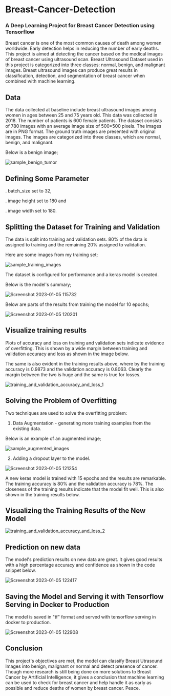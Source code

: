 # Breast-Cancer-Detection
### A Deep Learning Project for Breast Cancer Detection using Tensorflow

Breast cancer is one of the most common causes of death among women worldwide. Early detection helps in reducing the number of early deaths. This project is aimed at detecting the cancer based on the medical images of breast cancer using ultrasound scan. Breast Ultrasound Dataset used in this project is categorized into three classes: normal, benign, and malignant images. Breast ultrasound images can produce great results in classification, detection, and segmentation of breast cancer when combined with machine learning.

## Data
The data collected at baseline include breast ultrasound images among women in ages between 25 and 75 years old. This data was collected in 2018. The number of patients is 600 female patients. The dataset consists of 780 images with an average image size of 500*500 pixels. The images are in PNG format. The ground truth images are presented with original images. The images are categorized into three classes, which are normal, benign, and malignant.

Below is a benign image;

![sample_benign_tumor](https://user-images.githubusercontent.com/78556152/210738678-258b9e33-9091-47df-8415-230c45734417.png)

## Defining Some Parameter

  . batch_size set to 32, 
  
  . image height set to 180 and 
  
  . image width set to 180. 

## Splitting the Dataset for Training and Validation

The data is split into training and validation sets. 80% of the data is assigned to training and the remaining 20% assigned to validation.

Here are some images from my training set;

![sample_training_images](https://user-images.githubusercontent.com/78556152/210739786-b4122950-a5c4-4f60-a7c2-913df343a9df.png)


The dataset is configured for performance and a keras model is created.

Below is the model's summary;

![Screenshot 2023-01-05 115732](https://user-images.githubusercontent.com/78556152/210740926-f963cf36-184d-401b-b5d7-10018d634221.png)

Below are parts of the results from training the model for 10 epochs;

![Screenshot 2023-01-05 120201](https://user-images.githubusercontent.com/78556152/210741663-b52a4b43-021d-4d6c-9952-677ee5bd4bee.png)

## Visualize training results

Plots of accuracy and loss on training and validation sets indicate evidence of overfitting. This is shown by a wide margin between training and validation accuracy and loss as shown in the image below. 

The same is also evident in the training results above, where by the training accuracy is 0.9873 and the validation accuracy is 0.8063. Clearly the margin between the two is huge and the same is true for losses. 

![training_and_validation_accuracy_and_loss_1](https://user-images.githubusercontent.com/78556152/210742587-adeaa7c1-0576-4d07-891d-638565370e9d.png)


## Solving the Problem of Overfitting

Two techniques are used to solve the overfitting problem:

1. Data Augmentation - generating more training examples from the existing data. 

Below is an example of an augmented image;

![sample_augmented_images](https://user-images.githubusercontent.com/78556152/210743280-92a1b024-ad29-4bac-bc07-55125e243a92.png)

2. Adding a dropout layer to the model.

![Screenshot 2023-01-05 121254](https://user-images.githubusercontent.com/78556152/210743834-9234c2c0-8252-46b8-a519-9ded165aa05f.png)


A new keras model is trained with 15 epochs and the results are remarkable. The training accuracy is 80% and the validation accuracy is 78%. The closeness of the training results indicate that the model fit well. This is also shown in the training results below.

## Visualizing the Training Results of the New Model

![training_and_validation_accuracy_and_loss_2](https://user-images.githubusercontent.com/78556152/210744936-68980afa-25ea-45d8-a584-67d49918c45c.png)


## Prediction on new data

The model's prediction results on new data are great. It gives good results with a high percentage accuracy and confidence as shown in the code snippet below.

![Screenshot 2023-01-05 122417](https://user-images.githubusercontent.com/78556152/210746068-4cfff8b7-954b-4827-9c3f-66867ff40895.png)


## Saving the Model and Serving it with Tensorflow Serving in Docker to Production
The model is saved in "tf" format and served with tensorflow serving in docker to production.

![Screenshot 2023-01-05 122908](https://user-images.githubusercontent.com/78556152/210747081-0ea536d2-0567-45ab-ae7c-8035b8fd8ffb.png)

## Conclusion

This project's objectives are met, the model can classify Breast Utrasound Images into benign, malignant or normal and detect presence of cancer. Though more research is still being done on more solutions to Breast Cancer by Artificial Intelligence, it gives a conclusion that machine learning can be used to check for breast cancer and help handle it as early as possible and reduce deaths of women by breast cancer. Peace.
